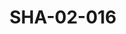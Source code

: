 ---
pid: SHA-02-016
title: SHA-02-016
language: en
original_label: 
rights: Sharhabil Ahmed
location_of_original: Sharhabil Ahmed
photographer_or_studio: 
scanned_from: photograph 12.2 by 16.4
_date: '1962'
location: Ethiopia, Massawa
description: 'Reception of band '
additional_notes: 
permission_display: 'yes'
on_server: 'no'
on_website: 'no'
permalink: /photopages/en/SHA-02-016
layout: photo-page
---